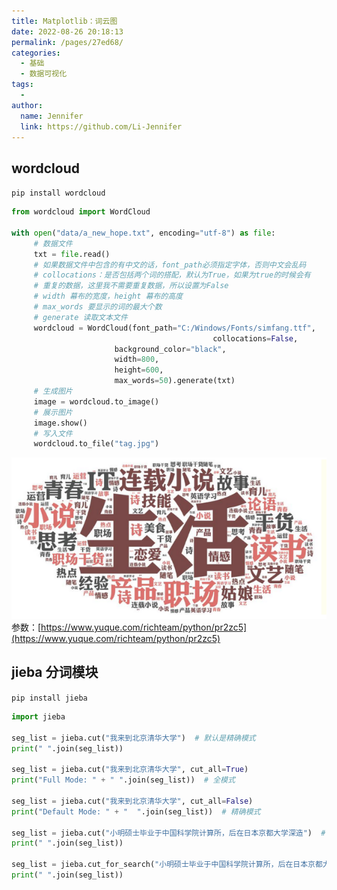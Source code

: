 ```yaml
---
title: Matplotlib：词云图
date: 2022-08-26 20:18:13
permalink: /pages/27ed68/
categories:
  - 基础
  - 数据可视化
tags:
  - 
author: 
  name: Jennifer
  link: https://github.com/Li-Jennifer
---
```

## wordcloud
`pip install wordcloud`
```python
from wordcloud import WordCloud

with open("data/a_new_hope.txt", encoding="utf-8") as file:
     # 数据文件
     txt = file.read()
     # 如果数据文件中包含的有中文的话，font_path必须指定字体，否则中文会乱码
     # collocations：是否包括两个词的搭配，默认为True，如果为true的时候会有
     # 重复的数据，这里我不需要重复数据，所以设置为False
     # width 幕布的宽度，height 幕布的高度
     # max_words 要显示的词的最大个数
     # generate 读取文本文件
     wordcloud = WordCloud(font_path="C:/Windows/Fonts/simfang.ttf",
                                             collocations=False,
                       background_color="black",
                       width=800,
                       height=600,
                       max_words=50).generate(txt)
     # 生成图片
     image = wordcloud.to_image()
     # 展示图片
     image.show()
     # 写入文件
     wordcloud.to_file("tag.jpg")

```
![](attachments/截屏2022-08-26%20下午8.31.19.png)
参数：[https://www.yuque.com/richteam/python/pr2zc5](https://www.yuque.com/richteam/python/pr2zc5)
## jieba 分词模块
`pip install jieba`
```python
import jieba

seg_list = jieba.cut("我来到北京清华大学")  # 默认是精确模式
print(" ".join(seg_list))

seg_list = jieba.cut("我来到北京清华大学", cut_all=True)
print("Full Mode: " + " ".join(seg_list))  # 全模式

seg_list = jieba.cut("我来到北京清华大学", cut_all=False)
print("Default Mode: " + "  ".join(seg_list))  # 精确模式

seg_list = jieba.cut("小明硕士毕业于中国科学院计算所，后在日本京都大学深造")  # 默认是精确模式
print(" ".join(seg_list))

seg_list = jieba.cut_for_search("小明硕士毕业于中国科学院计算所，后在日本京都大学深造")  # 搜索引擎模式
print(" ".join(seg_list))
```